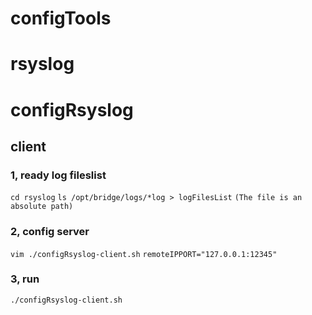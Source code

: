 # configTools

# rsyslog
# configRsyslog
## client
### 1, ready log fileslist
`cd rsyslog`
`ls /opt/bridge/logs/*log > logFilesList`
```(The file is an absolute path)```
### 2, config server
`vim ./configRsyslog-client.sh`
```remoteIPPORT="127.0.0.1:12345"```
### 3, run
`./configRsyslog-client.sh`
